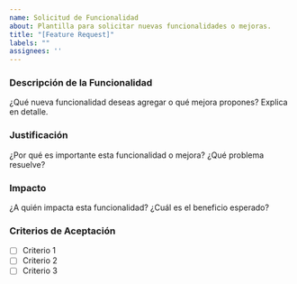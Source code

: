```yaml
---
name: Solicitud de Funcionalidad
about: Plantilla para solicitar nuevas funcionalidades o mejoras.
title: "[Feature Request]"
labels: ""
assignees: ''
---
```


### Descripción de la Funcionalidad

¿Qué nueva funcionalidad deseas agregar o qué mejora propones? Explica en detalle.

### Justificación

¿Por qué es importante esta funcionalidad o mejora? ¿Qué problema resuelve?

### Impacto

¿A quién impacta esta funcionalidad? ¿Cuál es el beneficio esperado?

### Criterios de Aceptación

- [ ] Criterio 1
- [ ] Criterio 2
- [ ] Criterio 3

